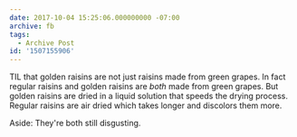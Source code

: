 ```yaml
---
date: 2017-10-04 15:25:06.000000000 -07:00
archive: fb
tags: 
  - Archive Post
id: '1507155906'
---
```


TIL that golden raisins are not just raisins made from green grapes. In fact regular raisins and golden raisins are *both* made from green grapes. But golden raisins are dried in a liquid solution that speeds the drying process. Regular raisins are air dried which takes longer and discolors them more.

Aside: They're both still disgusting.
